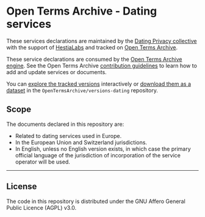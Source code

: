 # Open Terms Archive - Dating services

These services declarations are maintained by the [Dating Privacy collective](https://dating-privacy.hestialabs.org/) with the support of [HestiaLabs](https://hestialabs.org) and tracked on [Open Terms Archive](https://opentermsarchive.org).

These service declarations are consumed by the [Open Terms Archive engine](https://github.com/ambanum/OpenTermsArchive). See the Open Terms Archive [contribution guidelines](https://github.com/OpenTermsArchive/services-all/blob/main/CONTRIBUTING.md) to learn how to add and update services or documents.

You can [explore the tracked versions](https://github.com/OpenTermsArchive/versions-dating) interactively or [download them as a dataset](https://github.com/OpenTermsArchive/versions-dating/releases) in the `OpenTermsArchive/versions-dating` repository.

## Scope

The documents declared in this repository are:

- Related to dating services used in Europe.
- In the European Union and Switzerland jurisdictions.
- In English, unless no English version exists, in which case the primary official language of the jurisdiction of incorporation of the service operator will be used.

- - - -

## License

The code in this repository is distributed under the GNU Affero General Public Licence (AGPL) v3.0.

